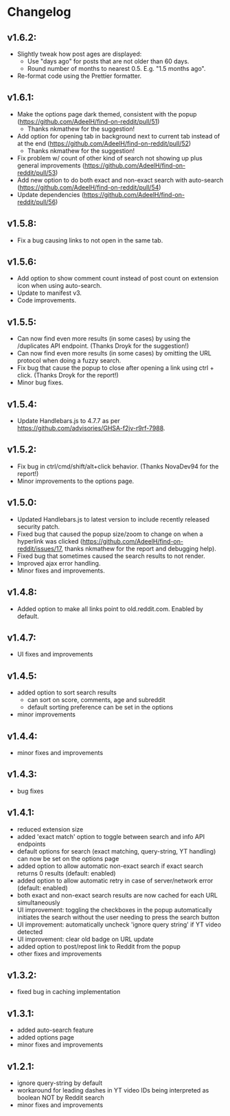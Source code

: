 # Changelog

## v1.6.2:
- Slightly tweak how post ages are displayed:
  - Use "days ago" for posts that are not older than 60 days.
  - Round number of months to nearest 0.5. E.g. "1.5 months ago".
- Re-format code using the Prettier formatter.

## v1.6.1:
- Make the options page dark themed, consistent with the popup (https://github.com/AdeelH/find-on-reddit/pull/51)
  - Thanks nkmathew for the suggestion!
- Add option for opening tab in background next to current tab instead of at the end (https://github.com/AdeelH/find-on-reddit/pull/52)
  - Thanks nkmathew for the suggestion!
- Fix problem w/ count of other kind of search not showing up plus general improvements (https://github.com/AdeelH/find-on-reddit/pull/53)
- Add new option to do both exact and non-exact search with auto-search (https://github.com/AdeelH/find-on-reddit/pull/54)
- Update dependencies (https://github.com/AdeelH/find-on-reddit/pull/56)

## v1.5.8:
- Fix a bug causing links to not open in the same tab.

## v1.5.6:
- Add option to show comment count instead of post count on extension icon when
  using auto-search.
- Update to manifest v3.
- Code improvements.

## v1.5.5:
- Can now find even more results (in some cases) by using the /duplicates
  API endpoint. (Thanks Droyk for the suggestion!)
- Can now find even more results (in some cases) by omitting the URL protocol
  when doing a fuzzy search.
- Fix bug that cause the popup to close after opening a link using ctrl + click.
  (Thanks Droyk for the report!)
- Minor bug fixes.

## v1.5.4:
- Update Handlebars.js to 4.7.7 as per https://github.com/advisories/GHSA-f2jv-r9rf-7988.

## v1.5.2:
- Fix bug in ctrl/cmd/shift/alt+click behavior. (Thanks NovaDev94 for the report!)
- Minor improvements to the options page.

## v1.5.0:
- Updated Handlebars.js to latest version to 
  include recently released security patch.
- Fixed bug that caused the popup size/zoom to change on when a hyperlink was
  clicked (https://github.com/AdeelH/find-on-reddit/issues/17,
  thanks nkmathew for the report and debugging help).
- Fixed bug that sometimes caused the search results to not render.
- Improved ajax error handling.
- Minor fixes and improvements.

## v1.4.8:
- Added option to make all links point to old.reddit.com. Enabled by default.

## v1.4.7:
- UI fixes and improvements

## v1.4.5:
- added option to sort search results
  - can sort on score, comments, age and 
    subreddit
  - default sorting preference can be set 
    in the options
- minor improvements

## v1.4.4:
- minor fixes and improvements

## v1.4.3:
- bug fixes

## v1.4.1:
- reduced extension size
- added 'exact match' option to 
  toggle between search and info 
  API endpoints
- default options for search (exact matching, 
  query-string, YT handling) can now be set 
  on the options page
- added option to allow automatic non-exact 
  search if exact search returns 0 results 
  (default: enabled)
- added option to allow automatic retry in 
  case of server/network error 
  (default: enabled)
- both exact and non-exact search results 
  are now cached for each URL 
  simultaneously
- UI improvement: toggling the checkboxes
  in the popup automatically initiates
  the search without the user needing to 
  press the search button
- UI improvement: automatically uncheck 
  'ignore query string' if YT video detected
- UI improvement: clear old badge on 
  URL update
- added option to post/repost link to Reddit 
  from the popup
- other fixes and improvements

## v1.3.2:
- fixed bug in caching implementation

## v1.3.1:
- added auto-search feature
- added options page
- minor fixes and improvements

## v1.2.1:
- ignore query-string by default
- workaround for leading dashes in YT video
  IDs being interpreted as boolean NOT by
  Reddit search
- minor fixes and improvements
